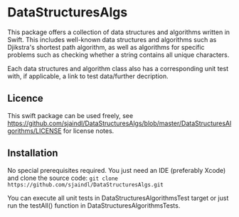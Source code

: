 # DataStructuresAlgs
This package offers a collection of data structures and algorithms written in Swift.
This includes well-known data structures and algorithms such as Djikstra's shortest path algorithm, as well as algorithms for specific problems such as checking whether a string contains all unique characters.

Each data structures and algorithm class also has a corresponding unit test with, if applicable, a link to test data/further decription.

## Licence

This swift package can be used freely, see https://github.com/sjaindl/DataStructuresAlgs/blob/master/DataStructuresAlgorithms/LICENSE for license notes.

## Installation

No special prerequisites required. You just need an IDE (preferably Xcode) and clone the source code:
`git clone https://github.com/sjaindl/DataStructuresAlgs.git`

You can execute all unit tests in DataStructuresAlgorithmsTest target or just run the testAll() function in DataStructuresAlgorithmsTests.
